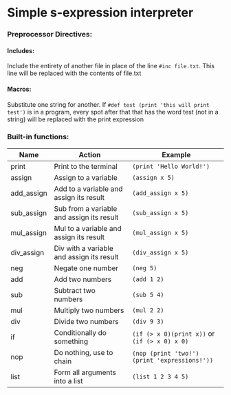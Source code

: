 # Simple s-expression interpreter

### Preprocessor Directives:

#### Includes:

Include the entirety of another file in place of the line
`#inc file.txt`.
This line will be replaced with the contents of file.txt

#### Macros:

Substitute one string for another. If
`#def test (print 'this will print test')`
is in a program, every spot after that that has the word test (not in a string)
will be replaced with the print expression

### Built-in functions:

Name        | Action                                | Example
------------|---------------------------------------|-------------------------
print       | Print to the terminal                     | `(print 'Hello World!')`
assign      | Assign to a variable                      | `(assign x 5)`
add\_assign | Add to a variable and assign its result   | `(add_assign x 5)`
sub\_assign | Sub from a variable and assign its result | `(sub_assign x 5)`
mul\_assign | Mul to a variable and assign its result   | `(mul_assign x 5)`
div\_assign | Div with a variable and assign its result | `(div_assign x 5)`
neg         | Negate one number                         | `(neg 5)`
add         | Add two numbers                           | `(add 1 2)`
sub         | Subtract two numbers                      | `(sub 5 4)`
mul         | Multiply two numbers                      | `(mul 2 2)`
div         | Divide two numbers                        | `(div 9 3)`
if          | Conditionally do something                | `(if (> x 0)(print x))` or `(if (> x 0) x 0)`
nop         | Do nothing, use to chain                  | `(nop (print 'two!') (print 'expressions!'))`
list        | Form all arguments into a list            | `(list 1 2 3 4 5)`

